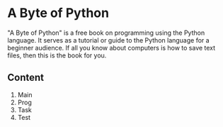 A Byte of Python
================

"A Byte of Python" is a free book on programming using the Python language. It serves as a tutorial or guide to the Python
language for a beginner audience. If all you know about computers is how to save text files, then this is the book for you.

Content
-------

1. Main
2. Prog
3. Task
4. Test

